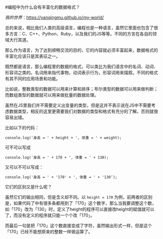 #编程中为什么会有丰富化的数据格式？

*我的世界*：https://yanqingmu.github.io/my-world/

总的来说，相比我们人类的高级语言，编程也是一种语言，虽然它里面也包含了很多方言：C、C++、Python、Ruby，以及我们的JS等等。不同的方言在各自的领域大行其道。

那么作为语言，为了达到顺畅交流的目的，它的内容就必须丰富起来，数据格式的丰富化应该只是其表征之一。

既然都是语言，那么编程里的数据的格式，可以类比为我们语言中的名词、动词、形容词之类的。名词用来指代事物，动词表示行为，形容词用来描叙。不同的格式有其不同的应用场景和功能。

比如说，整数类型的数据可以用来计算和排序；布尔类型的数据可以用来做判断；而数组类型的数据就可以用来做批量的数据处理。

虽然在JS里我们并不需要定义出变量的类型，但是这并不表示说在JS中不需要考虑数据类型，相反的这里更需要我们对数据的类型和格式有充分的了解。否则就很容易出错。

比如以下的代码：

```console.log('身高 = ' + height + ', 体重 = ' + weight);```

可不可以写成

```console.log('身高 = ' + 170 + ', 体重 = ' + 130);```

又可以不可以写成：

```console.log('身高 = ' + '170' + ', 体重 = ' + '130’);```

它们的区别又是什么呢？

虽然它们的输出相同，但是含义却不同。以
```height = 170```
为例，前两者的区别是，如果代码了中有很多条都用到了「170」这个数字，那么当我要调整这个数，如「170」改为「130」时，定义了height的程序可以直接改height的赋值就可以了，而没有定义的程序就只能一个个改「170」。

而最后一句是把「170」这个数直接变成了字符，虽然输出形式一样，但是这个「170」已经不能想原来的整数一样做运算了。
